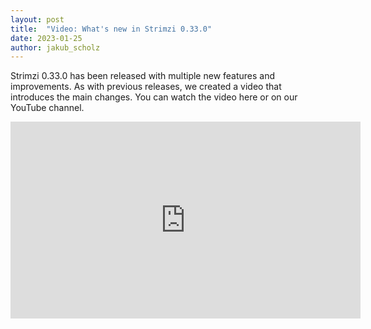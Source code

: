 ```yaml
---
layout: post
title:  "Video: What's new in Strimzi 0.33.0"
date: 2023-01-25
author: jakub_scholz
---
```


Strimzi 0.33.0 has been released with multiple new features and improvements.
As with previous releases, we created a video that introduces the main changes.
You can watch the video here or on our YouTube channel.

<!--more-->

<iframe width="560" height="315" src="https://www.youtube.com/embed/V04S_aGtyUw" frameborder="0" allow="accelerometer; autoplay; encrypted-media; gyroscope; picture-in-picture" allowfullscreen></iframe>
